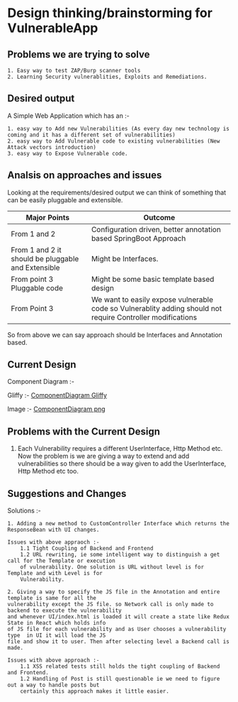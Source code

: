 # Design thinking/brainstorming for VulnerableApp #

## Problems we are trying to solve ##
```
1. Easy way to test ZAP/Burp scanner tools
2. Learning Security vulnerablities, Exploits and Remediations.
```
## Desired output ##
A Simple Web Application which has an :-
```
1. easy way to Add new Vulnerabilities (As every day new technology is coming and it has a different set of vulnerabilities)
2. easy way to Add Vulnerable code to existing vulnerabilities (New Attack vectors introduction)
3. easy way to Expose Vulnerable code.
```
## Analsis on approaches and issues ##
Looking at the requirements/desired output we can think of something that can be easily pluggable and extensible.


| Major Points | Outcome |
|--------------|---------|
| From 1 and 2 | Configuration driven, better annotation based SpringBoot Approach|
| From 1 and 2 it should be pluggable and Extensible| Might be Interfaces.|
| From point 3 Pluggable code| Might be some basic template based design |
| From Point 3 | We want to easily expose vulnerable code so Vulnerablity adding should not require Controller modifications|

So from above we can say approach should be Interfaces and Annotation based.

## Current Design ##
Component Diagram :-

Gliffy :- [ComponentDiagram Gliffy](https://github.com/SasanLabs/VulnerableApp/blob/master/docs/VulnerableApp%20ComponentDesign.gliffy)

Image :- [ComponentDiagram png](https://github.com/SasanLabs/VulnerableApp/blob/master/docs/ComponentDiagram%20VulnerableApp.png)


## Problems with the Current Design ##
1. Each Vulnerability requires a different UserInterface, Http Method etc. Now the problem is we are giving a way to extend and add vulnerabilities so there should be a way given to add the UserInterface, Http Method etc too. 

## Suggestions and Changes ##
Solutions :-
```
1. Adding a new method to CustomController Interface which returns the ResponseBean with UI changes. 

Issues with above appraoch :-
    1.1 Tight Coupling of Backend and Frontend
    1.2 URL rewriting, ie some intelligent way to distinguish a get call for the Template or execution 
    of vulnerability. One solution is URL without level is for Template and with Level is for 
    Vulnerability.
    
2. Giving a way to specify the JS file in the Annotation and entire template is same for all the 
vulnerability except the JS file. so Network call is only made to backend to execute the vulnerability 
and whenever UI/index.html is loaded it will create a state like Redux State in React which holds info
of JS file for each vulnerability and as User chooses a vulnerability type  in UI it will load the JS 
file and show it to user. Then after selecting level a Backend call is made.

Issues with above approach :-
    1.1 XSS related tests still holds the tight coupling of Backend and Frontend.
    1.2 Handling of Post is still questionable ie we need to figure out a way to handle posts but 
    certainly this approach makes it little easier.
```
